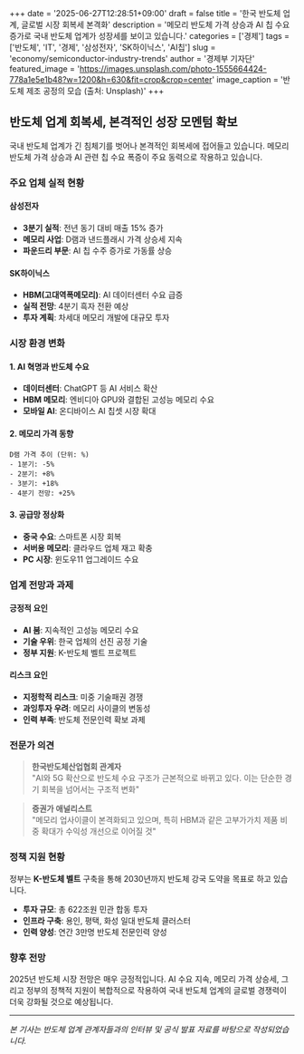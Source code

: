+++
date = '2025-06-27T12:28:51+09:00'
draft = false
title = '한국 반도체 업계, 글로벌 시장 회복세 본격화'
description = '메모리 반도체 가격 상승과 AI 칩 수요 증가로 국내 반도체 업계가 성장세를 보이고 있습니다.'
categories = ['경제']
tags = ['반도체', 'IT', '경제', '삼성전자', 'SK하이닉스', 'AI칩']
slug = 'economy/semiconductor-industry-trends'
author = '경제부 기자단'
featured_image = 'https://images.unsplash.com/photo-1555664424-778a1e5e1b48?w=1200&h=630&fit=crop&crop=center'
image_caption = '반도체 제조 공정의 모습 (출처: Unsplash)'
+++

## 반도체 업계 회복세, 본격적인 성장 모멘텀 확보

국내 반도체 업계가 긴 침체기를 벗어나 본격적인 회복세에 접어들고 있습니다. 메모리 반도체 가격 상승과 AI 관련 칩 수요 폭증이 주요 동력으로 작용하고 있습니다.

### 주요 업체 실적 현황

#### 삼성전자
- **3분기 실적**: 전년 동기 대비 매출 15% 증가
- **메모리 사업**: D램과 낸드플래시 가격 상승세 지속
- **파운드리 부문**: AI 칩 수주 증가로 가동률 상승

#### SK하이닉스
- **HBM(고대역폭메모리)**: AI 데이터센터 수요 급증
- **실적 전망**: 4분기 흑자 전환 예상
- **투자 계획**: 차세대 메모리 개발에 대규모 투자

### 시장 환경 변화

#### 1. AI 혁명과 반도체 수요
- **데이터센터**: ChatGPT 등 AI 서비스 확산
- **HBM 메모리**: 엔비디아 GPU와 결합된 고성능 메모리 수요
- **모바일 AI**: 온디바이스 AI 칩셋 시장 확대

#### 2. 메모리 가격 동향
```
D램 가격 추이 (단위: %)
- 1분기: -5%
- 2분기: +8%
- 3분기: +18%
- 4분기 전망: +25%
```

#### 3. 공급망 정상화
- **중국 수요**: 스마트폰 시장 회복
- **서버용 메모리**: 클라우드 업체 재고 확충
- **PC 시장**: 윈도우11 업그레이드 수요

### 업계 전망과 과제

#### 긍정적 요인
- **AI 붐**: 지속적인 고성능 메모리 수요
- **기술 우위**: 한국 업체의 선진 공정 기술
- **정부 지원**: K-반도체 벨트 프로젝트

#### 리스크 요인
- **지정학적 리스크**: 미중 기술패권 경쟁
- **과잉투자 우려**: 메모리 사이클의 변동성
- **인력 부족**: 반도체 전문인력 확보 과제

### 전문가 의견

> **한국반도체산업협회 관계자**  
> "AI와 5G 확산으로 반도체 수요 구조가 근본적으로 바뀌고 있다. 이는 단순한 경기 회복을 넘어서는 구조적 변화"

> **증권가 애널리스트**  
> "메모리 업사이클이 본격화되고 있으며, 특히 HBM과 같은 고부가가치 제품 비중 확대가 수익성 개선으로 이어질 것"

### 정책 지원 현황

정부는 **K-반도체 벨트** 구축을 통해 2030년까지 반도체 강국 도약을 목표로 하고 있습니다.

- **투자 규모**: 총 622조원 민관 합동 투자
- **인프라 구축**: 용인, 평택, 화성 일대 반도체 클러스터
- **인력 양성**: 연간 3만명 반도체 전문인력 양성

### 향후 전망

2025년 반도체 시장 전망은 매우 긍정적입니다. AI 수요 지속, 메모리 가격 상승세, 그리고 정부의 정책적 지원이 복합적으로 작용하여 국내 반도체 업계의 글로벌 경쟁력이 더욱 강화될 것으로 예상됩니다.

---

*본 기사는 반도체 업계 관계자들과의 인터뷰 및 공식 발표 자료를 바탕으로 작성되었습니다.*
